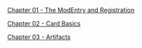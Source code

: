 ﻿[Chapter 01 - The ModEntry and Registration](./Chapter%2001.md)

[Chapter 02 - Card Basics](./Chapter%2002.md)

[Chapter 03 - Artifacts](./Chapter%2003.md)
